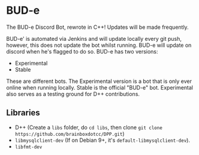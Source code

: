 # BUD-e
The BUD-e Discord Bot, rewrote in C++!
Updates will be made frequently.

BUD-e' is automated via Jenkins and will update locally every git push, however, this does not update the bot whilst running.
BUD-e will update on discord when he's flagged to do so. BUD-e has two versions:

- Experimental
- Stable

These are different bots. The Experimental version is a bot that is only ever online when running locally. Stable is the official "BUD-e" bot.
Experimental also serves as a testing ground for D++ contributions.

## Libraries

- D++ (Create a `libs` folder, do `cd libs`, then clone `git clone https://github.com/brainboxdotcc/DPP.git`)
- `libmysqlclient-dev` (If on Debian 9+, it's `default-libmysqlclient-dev`).
- `libfmt-dev`